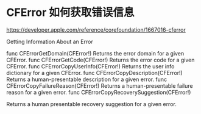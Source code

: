 # CFError 如何获取错误信息

https://developer.apple.com/reference/corefoundation/1667016-cferror

Getting Information About an Error

func CFErrorGetDomain(CFError!)
Returns the error domain for a given CFError.
func CFErrorGetCode(CFError!)
Returns the error code for a given CFError.
func CFErrorCopyUserInfo(CFError!)
Returns the user info dictionary for a given CFError.
func CFErrorCopyDescription(CFError!)
Returns a human-presentable description for a given error.
func CFErrorCopyFailureReason(CFError!)
Returns a human-presentable failure reason for a given error.
func CFErrorCopyRecoverySuggestion(CFError!)

Returns a human presentable recovery suggestion for a given error.

